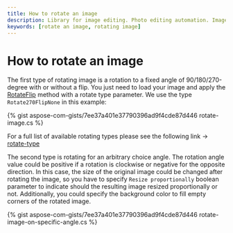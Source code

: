 ```yaml
---
title: How to rotate an image
description: Library for image editing. Photo editing automation. Image manipulation by NET (C#) program. Rotate an image.
keywords: [rotate an image, rotating image]
---
```


# How to rotate an image

The first type of rotating image is a rotation to a fixed angle of 90/180/270-degree with or without a flip. You just need to load your image and apply the [RotateFlip](https://reference.aspose.com/imaging/net/aspose.imaging/image/rotateflip/) method with a rotate type parameter. We use the type `Rotate270FlipNone` in this example:

{% gist aspose-com-gists/7ee37a401e37790396ad9f4cde87d446 rotate-image.cs %}

For a full list of available rotating types please see the following link -> 
[rotate-type](https://reference.aspose.com/imaging/net/aspose.imaging/rotatefliptype/)

The second type is rotating for an arbitrary choice angle. The rotation angle value could be positive if a rotation is clockwise or negative for the opposite direction. In this case, the size of the original image could be changed after rotating the image, so you have to specify `Resize proportionally` boolean parameter to indicate should the resulting image resized proportionally or not. Additionally, you could specify the background color to fill empty corners of the rotated image.

{% gist aspose-com-gists/7ee37a401e37790396ad9f4cde87d446 rotate-image-on-specific-angle.cs %}
